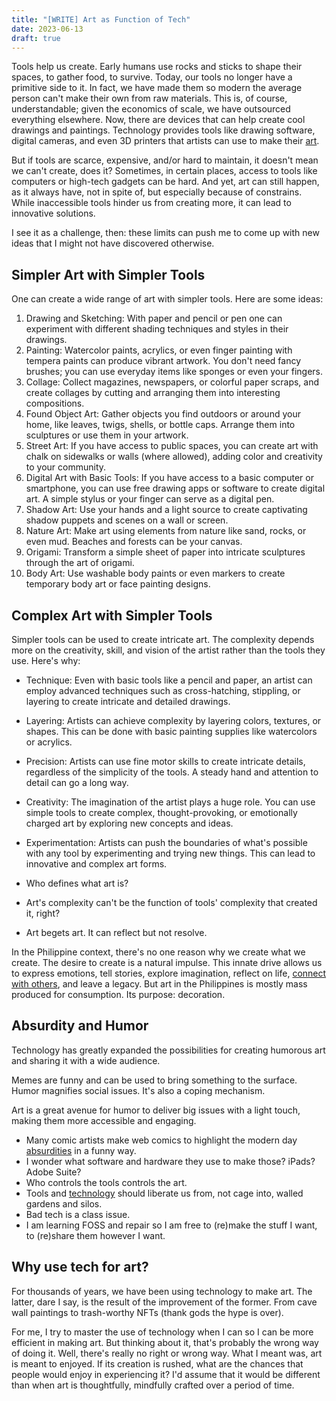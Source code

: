 ```yaml
---
title: "[WRITE] Art as Function of Tech"
date: 2023-06-13
draft: true
---
```


Tools help us create.
Early humans use rocks and sticks to shape their spaces,
to gather food, to survive.
Today, our tools no longer have a primitive side to it.
In fact, we have made them so modern the average person can't make their
own from raw materials.
This is, of course, understandable;
given the economics of scale,
we have outsourced everything elsewhere.
Now, there are devices that can help create cool drawings and paintings.
Technology provides tools like drawing software, digital cameras, and
even 3D printers that artists can use to make their [art](/art).

But if tools are scarce, expensive, and/or hard to maintain,
it doesn't mean we can't create, does it?
Sometimes, in certain places, access to tools like computers
or high-tech gadgets can be hard.
And yet, art can still happen, as it always have,
not in spite of, but especially because of constrains.
While inaccessible tools hinder us from creating more,
it can lead to innovative solutions.

I see it as a challenge, then:
these limits can push me to come up with new ideas that I might not have
discovered otherwise.

## Simpler Art with Simpler Tools

One can create a wide range of art with simpler tools.
Here are some ideas:

1. Drawing and Sketching: With paper and pencil or pen one can
   experiment with different shading techniques and styles in their
   drawings.
2. Painting: Watercolor paints, acrylics, or even finger painting with
    tempera paints can produce vibrant artwork. You don't need fancy
    brushes; you can use everyday items like sponges or even your
    fingers.
3. Collage: Collect magazines, newspapers, or colorful paper scraps,
    and create collages by cutting and arranging them into interesting
    compositions.
4. Found Object Art: Gather objects you find outdoors or around your
    home, like leaves, twigs, shells, or bottle caps. Arrange them into
    sculptures or use them in your artwork.
5. Street Art: If you have access to public spaces, you can create art
    with chalk on sidewalks or walls (where allowed), adding color and
    creativity to your community.
6. Digital Art with Basic Tools: If you have access to a basic computer
    or smartphone, you can use free drawing apps or software to create
    digital art. A simple stylus or your finger can serve as a digital
    pen.
7. Shadow Art: Use your hands and a light source to create captivating
    shadow puppets and scenes on a wall or screen.
8. Nature Art: Make art using elements from nature like sand, rocks, or
    even mud. Beaches and forests can be your canvas.
9. Origami: Transform a simple sheet of paper into
    intricate sculptures through the art of origami.
10. Body Art: Use washable body paints or even markers to create
    temporary body art or face painting designs.

## Complex Art with Simpler Tools

Simpler tools can be used to create intricate art.
The complexity depends more on the creativity, skill,
and vision of the artist rather than the tools they use. Here's why:

- Technique: Even with basic tools like a pencil and paper, an artist
    can employ advanced techniques such as cross-hatching, stippling, or
    layering to create intricate and detailed drawings.
- Layering: Artists can achieve complexity by layering colors,
    textures, or shapes. This can be done with basic painting supplies
    like watercolors or acrylics.
- Precision: Artists can use fine motor skills to create intricate
    details, regardless of the simplicity of the tools. A steady hand
    and attention to detail can go a long way.
- Creativity: The imagination of the artist plays a huge role. You can
    use simple tools to create complex, thought-provoking, or
    emotionally charged art by exploring new concepts and ideas.
- Experimentation: Artists can push the boundaries of what's possible
    with any tool by experimenting and trying new things. This can lead
    to innovative and complex art forms.

- Who defines what art is?
- Art's complexity can't be the function of tools' complexity that
  created it, right?

- Art begets art. It can reflect but not resolve.


In the Philippine context, there's no one reason why we create what we
create. The desire to create is a natural impulse. This innate drive
allows us to express emotions, tell stories, explore imagination,
reflect on life, [connect with others](/communication), and leave a
legacy. But art in the Philippines is mostly mass produced for
consumption. Its purpose: decoration.

## Absurdity and Humor

Technology has greatly expanded the possibilities for creating humorous
art and sharing it with a wide audience.

Memes are funny and can be used to bring something to the surface.
Humor magnifies social issues. It's also a coping mechanism.

Art is a great avenue for humor to deliver big issues with a light
touch, making them more accessible and engaging.

- Many comic artists make web comics to highlight the modern day
  [absurdities](/surrealism) in a funny way.
- I wonder what software and hardware they use to make those? iPads?
  Adobe Suite?
- Who controls the tools controls the art.
- Tools and [technology](/technology) should liberate us from, not cage
  into, walled gardens and silos.
- Bad tech is a class issue.
- I am learning FOSS and repair so I am free to (re)make the stuff I
  want, to (re)share them however I want.

## Why use tech for art?

For thousands of years, we have been using technology to make art.
The latter, dare I say, is the result of the improvement of the former.
From cave wall paintings to trash-worthy NFTs (thank gods the hype is
over).

For me, I try to master the use of technology when I can so I can be
more efficient in making art.
But thinking about it,
that's probably the wrong way of doing it.
Well, there's really no right or wrong way.
What I meant was, art is meant to enjoyed.
If its creation is rushed,
what are the chances that people would enjoy in experiencing it?
I'd assume that it would be different than when art is thoughtfully,
mindfully crafted over a period of time.
